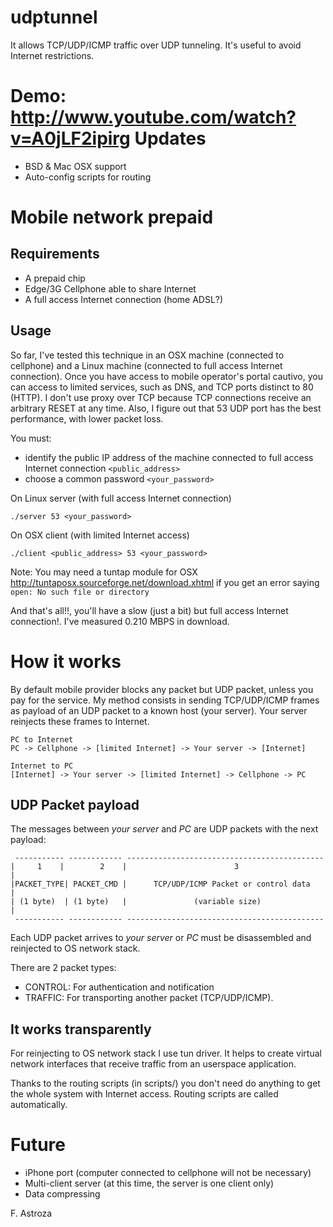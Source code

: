 udptunnel
=========

It allows TCP/UDP/ICMP traffic over UDP tunneling. It's useful to avoid Internet restrictions.

Demo: http://www.youtube.com/watch?v=A0jLF2ipirg
Updates
=========
* BSD & Mac OSX support
* Auto-config scripts for routing

Mobile network prepaid
=========
Requirements
---------
* A prepaid chip
* Edge/3G Cellphone able to share Internet
* A full access Internet connection (home ADSL?)

Usage
---------
So far, I've tested this technique in an OSX machine (connected to cellphone) and a Linux machine (connected to full access Internet connection).
Once you have access to mobile operator's portal cautivo, you can access to limited services, such as DNS, and TCP ports distinct to 80 (HTTP).
I don't use proxy over TCP because TCP connections receive an arbitrary RESET at any time. Also, I figure out that 53 UDP port 
has the best performance, with lower packet loss.

You must:
* identify the public IP address of the machine connected to full access Internet connection ```<public_address>```
* choose a common password ```<your_password>```

On Linux server (with full access Internet connection)
```
./server 53 <your_password>
```
On OSX client (with limited Internet access)

```
./client <public_address> 53 <your_password>
```
Note: You may need a tuntap module for OSX http://tuntaposx.sourceforge.net/download.xhtml if you get an error saying ``open: No such file or directory``

And that's all!!, you'll have a slow (just a bit) but full access Internet connection!. I've measured 0.210 MBPS in download.

How it works
=========

By default mobile provider blocks any packet but UDP packet, unless you pay for the service. My method consists in sending
TCP/UDP/ICMP frames as payload of an UDP packet to a known host (your server). Your server reinjects these frames to Internet.
```
PC to Internet
PC -> Cellphone -> [limited Internet] -> Your server -> [Internet]

Internet to PC
[Internet] -> Your server -> [limited Internet] -> Cellphone -> PC
```
UDP Packet payload
---------
The messages between _your server_ and _PC_ are UDP packets with the next payload:
```
 ----------- ------------ --------------------------------------------
|     1    |        2    |                        3                   |
|PACKET_TYPE| PACKET_CMD |      TCP/UDP/ICMP Packet or control data   |
| (1 byte)  | (1 byte)   |               (variable size)              |
 ----------- ------------ --------------------------------------------
```
Each UDP packet arrives to _your server_ or _PC_ must be disassembled and reinjected to OS network stack.

There are 2 packet types:
* CONTROL: For authentication and notification
* TRAFFIC: For transporting another packet (TCP/UDP/ICMP).

It works transparently
---------
For reinjecting to OS network stack I use tun driver. It helps to create virtual network interfaces that receive traffic
from an userspace application.

Thanks to the routing scripts (in scripts/) you don't need do anything to get the whole system with Internet access. Routing
scripts are called automatically.

Future
=========
* iPhone port (computer connected to cellphone will not be necessary)
* Multi-client server (at this time, the server is one client only)
* Data compressing

F. Astroza
